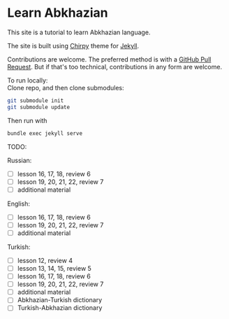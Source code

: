 # Learn Abkhazian

This site is a tutorial to learn Abkhazian language.

The site is built using
[Chirpy](https://github.com/cotes2020/jekyll-theme-chirpy/tree/v7.1.1)
theme for
[Jekyll](https://jekyllrb.com/).

Contributions are welcome.
The preferred method is with a
[GitHub Pull Request](https://docs.github.com/en/get-started/exploring-projects-on-github/contributing-to-a-project).
But if that's too technical, contributions in any form are welcome.

To run locally:  
Clone repo, and then clone submodules:
```bash
git submodule init
git submodule update
```
Then run with
```bash
bundle exec jekyll serve
```

TODO:

Russian:
- [ ] lesson 16, 17, 18, review 6
- [ ] lesson 19, 20, 21, 22, review 7
- [ ] additional material

English:
- [ ] lesson 16, 17, 18, review 6
- [ ] lesson 19, 20, 21, 22, review 7
- [ ] additional material

Turkish:
- [ ] lesson 12, review 4
- [ ] lesson 13, 14, 15, review 5
- [ ] lesson 16, 17, 18, review 6
- [ ] lesson 19, 20, 21, 22, review 7
- [ ] additional material
- [ ] Abkhazian-Turkish dictionary
- [ ] Turkish-Abkhazian dictionary
